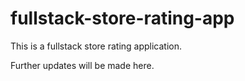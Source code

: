 # fullstack-store-rating-app

This is a fullstack store rating application.

Further updates will be made here.
